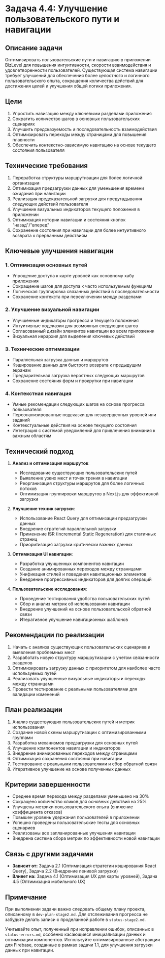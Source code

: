 # Задача 4.4: Улучшение пользовательского пути и навигации

## Описание задачи

Оптимизировать пользовательские пути и навигацию в приложении BizLevel для повышения интуитивности, скорости взаимодействия и удовлетворенности пользователей. Существующая система навигации требует улучшений для обеспечения более целостного и логичного пользовательского опыта, сокращения количества действий для достижения целей и улучшения общей логики приложения.

## Цели

1. Упростить навигацию между ключевыми разделами приложения
2. Сократить количество шагов в основных пользовательских сценариях
3. Улучшить предсказуемость и последовательность взаимодействия
4. Оптимизировать переходы между страницами для повышения плавности
5. Обеспечить контекстно-зависимую навигацию на основе текущего состояния пользователя

## Технические требования

1. Переработка структуры маршрутизации для более логичной организации
2. Оптимизация предзагрузки данных для уменьшения времени ожидания при навигации
3. Реализация предсказательной загрузки для предугадывания следующих действий пользователя
4. Улучшение визуальных индикаторов текущего положения в приложении
5. Оптимизация истории навигации и состояния кнопок "назад"/"вперед"
6. Сохранение состояния при навигации для более интуитивного возврата к прерванным действиям

## Ключевые улучшения навигации

### 1. Оптимизация основных путей
- Упрощение доступа к карте уровней как основному хабу приложения
- Сокращение шагов для доступа к часто используемым функциям
- Логическая группировка связанных действий в последовательности
- Сохранение контекста при переключении между разделами

### 2. Улучшение визуальной навигации
- Улучшенные индикаторы прогресса и текущего положения
- Интуитивные подсказки для возможных следующих шагов
- Согласованный дизайн элементов навигации во всем приложении
- Визуальная иерархия для выделения ключевых действий

### 3. Технические оптимизации
- Параллельная загрузка данных и маршрутов
- Кэширование данных для быстрого возврата к предыдущим экранам
- Предварительная загрузка вероятных следующих маршрутов
- Сохранение состояния форм и прокрутки при навигации

### 4. Контекстная навигация
- Умные рекомендации следующих шагов на основе прогресса пользователя
- Персонализированные подсказки для незавершенных уровней или заданий
- Контекстуальные действия на основе текущего состояния
- Интеграция с системой уведомлений для привлечения внимания к важным областям

## Технический подход

1. **Анализ и оптимизация маршрутов**:
   - Исследование существующих пользовательских путей
   - Выявление узких мест и точек трения в навигации
   - Реорганизация структуры маршрутов для более логичных потоков
   - Оптимизация группировки маршрутов в Next.js для эффективной загрузки

2. **Улучшение техник загрузки**:
   - Использование React Query для оптимизации предзагрузки данных
   - Внедрение стратегий параллельной загрузки
   - Применение ISR (Incremental Static Regeneration) для статичных страниц
   - Приоритизация загрузки критически важных данных

3. **Оптимизация UI навигации**:
   - Разработка улучшенных компонентов навигации
   - Создание анимированных переходов между страницами
   - Унификация стилей и поведения навигационных элементов
   - Внедрение прогрессивных индикаторов для долгих операций

4. **Пользовательские исследования**:
   - Проведение тестирования удобства пользовательских путей
   - Сбор и анализ метрик об использовании навигации
   - Внедрение улучшений на основе пользовательской обратной связи
   - Итеративное улучшение навигационных шаблонов

## Рекомендации по реализации

1. Начать с анализа существующих пользовательских сценариев и выявления проблемных мест
2. Разработать новую структуру маршрутизации с учетом связанности разделов
3. Оптимизировать загрузку данных с приоритетом для наиболее часто используемых путей
4. Реализовать улучшенные визуальные индикаторы и переходы между страницами
5. Провести тестирование с реальными пользователями для валидации изменений

## План реализации

1. Анализ существующих пользовательских путей и метрик использования
2. Создание новой схемы маршрутизации с оптимизированными группами
3. Разработка механизмов предзагрузки для основных путей
4. Улучшение компонентов навигации и индикаторов
5. Внедрение анимированных переходов между страницами
6. Оптимизация сохранения состояния при навигации
7. Тестирование с реальными пользователями и сбор обратной связи
8. Итеративное улучшение на основе полученных данных

## Критерии завершенности

- Среднее время перехода между разделами уменьшено на 30%
- Сокращено количество кликов для основных действий на 25%
- Улучшены метрики пользовательского опыта (снижение коэффициента отказов)
- Повышен уровень удержания пользователей в приложении
- Успешно проведены пользовательские тесты для основных сценариев
- Реализованы все запланированные улучшения навигации
- Внедрена система сбора метрик по эффективности новой навигации

## Связь с другими задачами

- **Зависит от:** Задача 2.1 (Оптимизация стратегии кэширования React Query), Задача 2.2 (Внедрение ленивой загрузки)
- **Влияет на:** Задача 4.1 (Оптимизация UX для карты уровней), Задача 4.5 (Оптимизация мобильного UX)

## Примечание

При выполнении задачи важно следовать общему плану проекта, описанному в `dev-plan-stage2.md`. Для отслеживания прогресса не забудьте делать записи о проделанной работе в `status-stage2.md`.

Учитывайте опыт, полученный при исправлении ошибок, описанных в `status-errors.md`, особенно касающиеся инициализации данных и оптимизации компонентов. Используйте оптимизированные абстракции для Firebase, созданные в рамках задачи 1.1, для улучшения загрузки данных при навигации. 